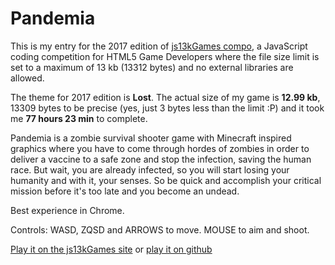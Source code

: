 # Pandemia

This is my entry for the 2017 edition of [js13kGames compo](http://js13kgames.com/), a JavaScript coding competition
for HTML5 Game Developers where the file size limit is set to a maximum of 13 kb (13312 bytes) and no external
libraries are allowed.

The theme for 2017 edition is **Lost**. The actual size of my game is **12.99 kb**, 13309 bytes to be precise (yes, just 3 bytes less
than the limit :P) and it took me **77 hours 23 min** to complete.

Pandemia is a zombie survival shooter game with Minecraft inspired graphics where you have to come through hordes of
zombies in order to deliver a vaccine to a safe zone and stop the infection, saving the human race. But wait, you are
already infected, so you will start losing your humanity and with it, your senses. So be quick and accomplish your
critical mission before it's too late and you become an undead.

Best experience in Chrome.

Controls: WASD, ZQSD and ARROWS to move. MOUSE to aim and shoot.

[Play it on the js13kGames site](http://js13kgames.com/entries/pandemia) or [play it on github](http://satanas.github.io/pandemia)
